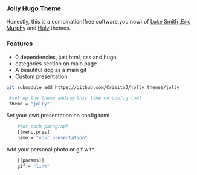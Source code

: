 ### Jolly Hugo Theme
Honestly, this is a combination(free software,you now) of [Luke Smith](https://github.com/LukeSmithxyz/lugo/tree/master) ,[Eric Murphy](https://github.com/ericmurphyxyz/ericmurphy.xyz/tree/master) and [Holy](https://github.com/serkodev/holy/tree/master) themes.

### Features
-   0 dependencies, just html, css and hugo
-   categories section on main page
-   A beautiful dog as a main gif
-   Custom presentation

```bash
git submodule add https://github.com/CrisitoJ/jolly themes/jolly

```

```bash
 #set up the theme adding this line on config.toml
 theme = "jolly"

```

Set your own presentation on config.toml
```bash
    #for each paragraph
    [[menu.pres]]
    name = "your presentation"
```
Add your personal photo or gif with
```bash
    [[params]]
    gif = "link"
```
